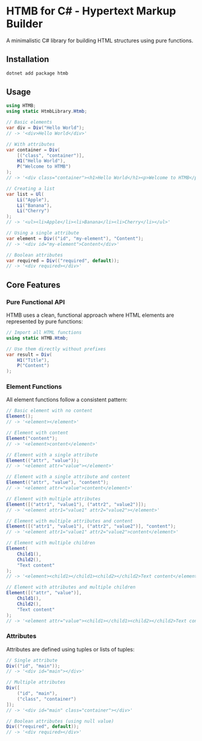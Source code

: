 ﻿# HTMB for C# - Hypertext Markup Builder

A minimalistic C# library for building HTML structures using pure functions.

## Installation

```bash
dotnet add package htmb
```

## Usage

```csharp
using HTMB;
using static HtmbLibrary.Htmb;

// Basic elements
var div = Div("Hello World");
// -> '<div>Hello World</div>'

// With attributes
var container = Div(
    [("class", "container")],
    H1("Hello World"),
    P("Welcome to HTMB")
);
// -> '<div class="container"><h1>Hello World</h1><p>Welcome to HTMB</p></div>'

// Creating a list
var list = Ul(
    Li("Apple"),
    Li("Banana"),
    Li("Cherry")
);
// -> '<ul><li>Apple</li><li>Banana</li><li>Cherry</li></ul>'

// Using a single attribute
var element = Div(("id", "my-element"), "Content");
// -> '<div id="my-element">Content</div>'

// Boolean attributes
var required = Div(("required", default));
// -> '<div required></div>'
```

## Core Features

### Pure Functional API

HTMB uses a clean, functional approach where HTML elements are represented by pure functions:

```csharp
// Import all HTML functions
using static HTMB.Htmb;

// Use them directly without prefixes
var result = Div(
    H1("Title"),
    P("Content")
);
```

### Element Functions

All element functions follow a consistent pattern:

```csharp
// Basic element with no content
Element();
// -> '<element></element>'

// Element with content
Element("content");
// -> '<element>content</element>'

// Element with a single attribute
Element(("attr", "value"));
// -> '<element attr="value"></element>'

// Element with a single attribute and content
Element(("attr", "value"), "content");
// -> '<element attr="value">content</element>'

// Element with multiple attributes
Element([("attr1", "value1"), ("attr2", "value2")]);
// -> '<element attr1="value1" attr2="value2"></element>'

// Element with multiple attributes and content
Element([("attr1", "value1"), ("attr2", "value2")], "content");
// -> '<element attr1="value1" attr2="value2">content</element>'

// Element with multiple children
Element(
    Child1(),
    Child2(),
    "Text content"
);
// -> '<element><child1></child1><child2></child2>Text content</element>'

// Element with attributes and multiple children
Element([("attr", "value")],
    Child1(),
    Child2(),
    "Text content"
);
// -> '<element attr="value"><child1></child1><child2></child2>Text content</element>'
```

### Attributes

Attributes are defined using tuples or lists of tuples:

```csharp
// Single attribute
Div(("id", "main"));
// -> '<div id="main"></div>'

// Multiple attributes
Div([
    ("id", "main"),
    ("class", "container")
]);
// -> '<div id="main" class="container"></div>'

// Boolean attributes (using null value)
Div(("required", default));
// -> '<div required></div>'
```